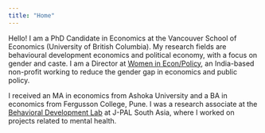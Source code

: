 ```yaml
---
title: "Home"
---
```


Hello! I am a PhD Candidate in Economics at the Vancouver School of Economics (University of British Columbia).  My research fields are behavioural development economics and political economy, with a focus on gender and caste.  I am a Director at [Women in Econ/Policy](https://www.womenineconpolicy.com/), an India-based non-profit working to reduce the gender gap in economics and public policy.

I received an MA in economics from Ashoka University and a BA in economics from Fergusson College, Pune.  I was a research associate at the [Behavioral Development Lab](https://behavioraldevlab.org/) at J-PAL South Asia, where I worked on projects related to mental health.
